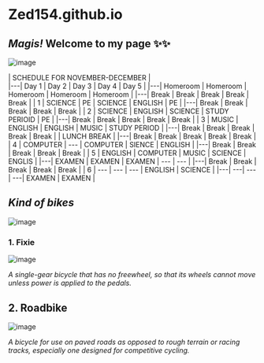 # Zed154.github.io
## *Magis!* Welcome to my page ✨✨

![image](https://user-images.githubusercontent.com/118245709/202087349-10ec164e-3054-4807-96c5-7b78e138a2fb.png)

| SCHEDULE FOR NOVEMBER-DECEMBER |  
|---| Day 1 | Day 2 | Day 3 | Day 4 | Day 5 | 
|---| Homeroom | Homeroom | Homeroom | Homeroom | Homeroom |
|---| Break | Break | Break | Break | Break |
| 1 | SCIENCE | PE | SCIENCE | ENGLISH | PE | 
|---| Break | Break | Break | Break | Break |
| 2 | SCIENCE | ENGLISH | SCIENCE | STUDY PERIOID | PE |
|---| Break | Break | Break | Break | Break |
| 3 | MUSIC | ENGLISH | ENGLISH | MUSIC | STUDY PERIOD |
|---| Break | Break | Break | Break | Break |
| LUNCH BREAK | 
|---| Break | Break | Break | Break | Break |
| 4 | COMPUTER | --- | COMPUTER | SIENCE | ENGLISH | 
|---| Break | Break | Break | Break | Break |
| 5 | ENGLISH | COMPUTER | MUSIC | SCIENCE | ENGLIS | 
|---| EXAMEN | EXAMEN | EXAMEN | --- | --- | 
|---| Break | Break | Break | Break | Break |
| 6 | --- | --- | --- | ENGLISH | SCIENCE |
|---| ---| ---| ---| EXAMEN | EXAMEN |
 
## *Kind of bikes*
![image](https://user-images.githubusercontent.com/118245709/203222229-03fd50cb-f4eb-4b61-8c1f-a5f2a0fcf681.png)
### 1. **Fixie** 
![image](https://user-images.githubusercontent.com/118245709/203472180-019249df-669a-4f48-8203-7d68516b7d6a.png)

*A single-gear bicycle that has no freewheel, so that its wheels cannot move unless power is applied to the pedals.*
## 2. **Roadbike** 
![image](https://user-images.githubusercontent.com/118245709/203223956-657ebfbe-06e5-4880-86d1-7fb893c53c00.png)

*A bicycle for use on paved roads as opposed to rough terrain or racing tracks, especially one designed for competitive cycling.*
